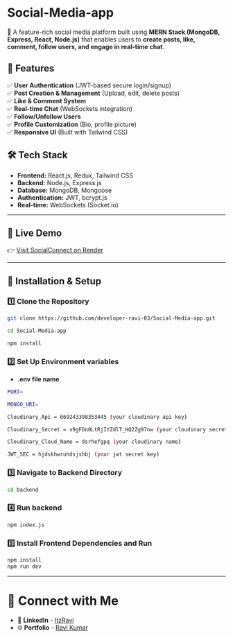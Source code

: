# Social-Media-app

🚀 A feature-rich social media platform built using **MERN Stack (MongoDB, Express, React, Node.js)** that enables users to **create posts, like, comment, follow users, and engage in real-time chat**.

## 📌 Features  
✅ **User Authentication** (JWT-based secure login/signup)  
✅ **Post Creation & Management** (Upload, edit, delete posts)  
✅ **Like & Comment System**  
✅ **Real-time Chat** (WebSockets integration)  
✅ **Follow/Unfollow Users**  
✅ **Profile Customization** (Bio, profile picture)  
✅ **Responsive UI** (Built with Tailwind CSS)  

## 🛠 Tech Stack  
- **Frontend:** React.js, Redux, Tailwind CSS  
- **Backend:** Node.js, Express.js  
- **Database:** MongoDB, Mongoose  
- **Authentication:** JWT, bcrypt.js  
- **Real-time:** WebSockets (Socket.io)

---
## 🔗 Live Demo

👉 [Visit SocialConnect on Render](https://social-media-app-gkbm.onrender.com/)

---

## 📂 Installation & Setup  

### 1️⃣ Clone the Repository  
```bash
git clone https://github.com/developer-ravi-03/Social-Media-app.git

cd Social-Media-app

npm install 
```
### 2️⃣ Set Up Environment variables 
- **.env file name**
```bash
PORT=

MONGO_URI=

Cloudinary_Api = 669243398353445 (your cloudinary api key)

Cloudinary_Secret = x9gFDn0LtRjIYZdlT_HQ2Zg97nw (your cloudinary secret)

Cloudinary_Cloud_Name = dsrhefgpq (your cloudinary name)

JWT_SEC = hjdskhwruhdsjshbj (your jwt secret key)

```

### 3️⃣ Navigate to Backend Directory
```bash
cd backend
```



### 4️⃣ Run backend
```bash
npm index.js
```

### 5️⃣ Install Frontend Dependencies and Run
```bash
npm install
npm run dev   
```
---
# 👋 Connect with Me

- 🔗 **LinkedIn** - [ItzRavi](https://www.linkedin.com/in/itzravi/)
- 🌐 **Portfolio** - [Ravi Kumar](https://portfolio-website-next-hazel.vercel.app/)
